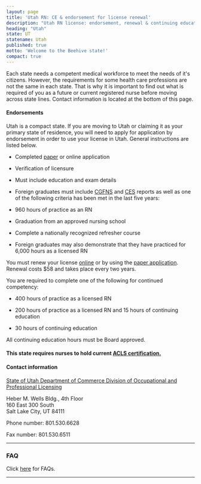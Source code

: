 ```yaml
---
layout: page
title: 'Utah RN: CE & endorsement for license renewal'
description: "Utah RN license: endorsement, renewal & continuing education essentials. Comply & advance your nursing career in the state."
heading: "Utah"
state: UT
statename: Utah
published: true
motto: 'Welcome to the Beehive state!'
compact: true
---
```


Each state needs a competent medical workforce to meet the needs of it's citizens. However, the requirements for some health care professions are not the same in each state. That is why it is important to find out what is required of you as a future or current registered nurse before moving across state lines. Contact information is located at the bottom of this page.

#### Endorsements

Utah is a compact state. If you are moving to Utah or claiming it as your primary state of residence, you will need to apply for application by endorsement in order to use your license in Utah. General instructions are listed below.

*   Completed [paper](http://www.dopl.utah.gov/apps/RN_LPN.pdf) or online application
    
*   Verification of licensure
    
  *   Must include education and exam details
        
*   Foreign graduates must include [CGFNS](https://www.cgfns.org) and [CES](https://www.cgfns.org/services/credentials-evaluation/credentials-evaluation-service-academic-report/) reports as well as one of the following criteria has been met in the last five years:
    
  *   960 hours of practice as an RN
        
  *   Graduation from an approved nursing school
        
  *   Complete a nationally recognized refresher course
        
*   Foreign graduates may also demonstrate that they have practiced for 6,000 hours as a licensed RN
    

You must renew your license [online](http://www.dopl.utah.gov/renewal.html) or by using the [paper application](http://www.dopl.utah.gov/renewal/RN.pdf). Renewal costs $58 and takes place every two years.

You are required to complete one of the following for continued competency:

*   400 hours of practice as a licensed RN
    
*   200 hours of practice as a licensed RN and 15 hours of continuing education
    
*   30 hours of continuing education
    


All continuing education hours must be Board approved.

#### This state requires nurses to hold current [ACLS certification.](https://www.acls.net/utah-acls-pals-bls)

#### Contact information

[State of Utah Department of Commerce Division of Occupational and Professional Licensing](http://www.dopl.utah.gov/licensing/nursing.html)

Heber M. Wells Bldg., 4th Floor  
160 East 300 South  
Salt Lake City, UT 84111

Phone number: 801.530.6628

Fax number: 801.530.6511

* * *

### FAQ

Click [here](http://www.dopl.utah.gov/licensing/forms/Nursing_FAQ.pdf) for FAQs.

* * *